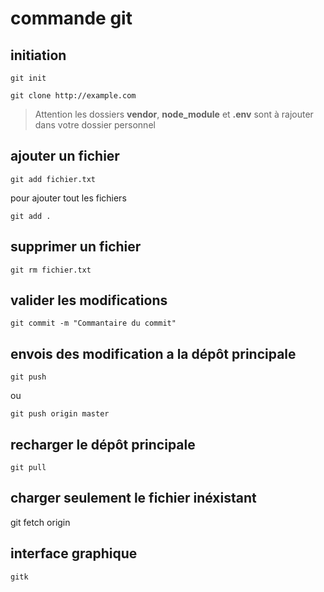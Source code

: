 # commande git 

## initiation

    git init

    git clone http://example.com

> Attention les dossiers **vendor**, **node_module** et **.env** sont à rajouter dans votre dossier personnel

## ajouter un fichier

    git add fichier.txt

pour ajouter tout les fichiers

    git add .

## supprimer un fichier 

    git rm fichier.txt

## valider les modifications

    git commit -m "Commantaire du commit"

## envois des modification a la dépôt principale

    git push

ou

    git push origin master

## recharger le dépôt principale

    git pull

## charger seulement le fichier inéxistant 

 git fetch origin

 ## interface graphique

    gitk